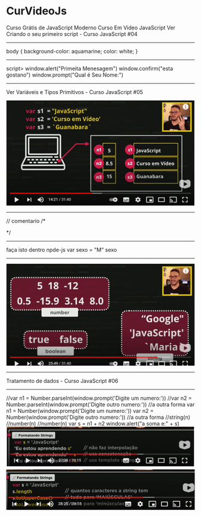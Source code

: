 # CurVideoJs
Curso Grátis de JavaScript Moderno
 Curso Em Video JavaScript
 Ver Criando o seu primeiro script - Curso JavaScript #04
 ***********************************
 body
            {
                background-color: aquamarine;
                color: white;
            }
*************************************  
 script> 
        window.alert("Primeita Menesagem")
        window.confirm("esta gostano")
        window.prompt("Qual é Seu Nome:")
    </script>
******************************************
Ver 
Variáveis e Tipos Primitivos - Curso JavaScript #05

 ![gersones](https://github.com/GersonESS/CurVideoJs/blob/main/vicur001.PNG)
*************************************

// comentario
/*

*/
**********************
faça isto dentro npde-js
var sexo = "M"
sexo 
**************************
 ![gersones](https://github.com/GersonESS/CurVideoJs/blob/main/vicur002.PNG)
 
 ************************
 Tratamento de dados - Curso JavaScript #06
 *****************************
 //var n1 = Number.parseInt(window.prompt('Digite um numero:'))
        //var n2 = Number.parseInt(window.prompt('Digite outro numero:'))
        //a outra forma
        var n1 = Number(window.prompt('Digite um numero:'))
        var n2 = Number(window.prompt('Digite outro numero:'))
        //a outra forma
        //string(n)
        //number(n)
        //number(n)
        var s = n1 + n2
        window.alert("a soma e:" + s)
![gersones](https://github.com/GersonESS/CurVideoJs/blob/main/vicur004.PNG)
![gersones](https://github.com/GersonESS/CurVideoJs/blob/main/vicur005.PNG)
